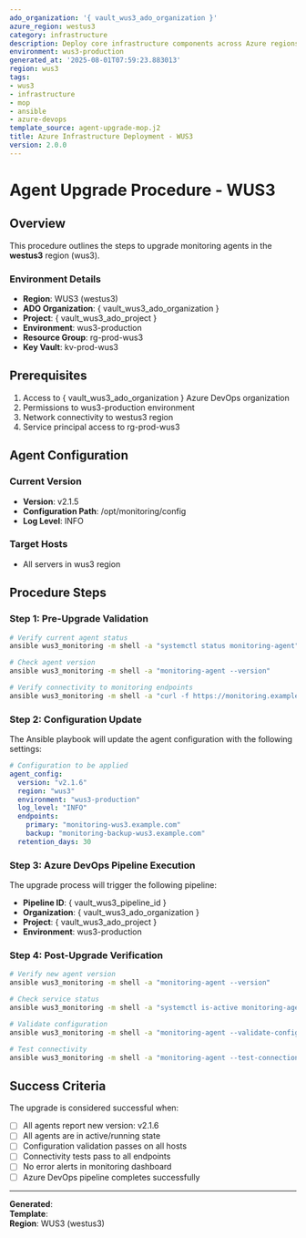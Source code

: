 ```yaml
---
ado_organization: '{ vault_wus3_ado_organization }'
azure_region: westus3
category: infrastructure
description: Deploy core infrastructure components across Azure regions
environment: wus3-production
generated_at: '2025-08-01T07:59:23.883013'
region: wus3
tags:
- wus3
- infrastructure
- mop
- ansible
- azure-devops
template_source: agent-upgrade-mop.j2
title: Azure Infrastructure Deployment - WUS3
version: 2.0.0
---
```


# Agent Upgrade Procedure - WUS3

## Overview

This procedure outlines the steps to upgrade monitoring agents in the **westus3** region (wus3).

### Environment Details

- **Region**: WUS3 (westus3)
- **ADO Organization**: { vault_wus3_ado_organization }
- **Project**: { vault_wus3_ado_project }
- **Environment**: wus3-production
- **Resource Group**: rg-prod-wus3
- **Key Vault**: kv-prod-wus3

## Prerequisites

1. Access to { vault_wus3_ado_organization } Azure DevOps organization
2. Permissions to wus3-production environment
3. Network connectivity to westus3 region
4. Service principal access to rg-prod-wus3

## Agent Configuration

### Current Version
- **Version**: v2.1.5
- **Configuration Path**: /opt/monitoring/config
- **Log Level**: INFO

### Target Hosts
- All servers in wus3 region

## Procedure Steps

### Step 1: Pre-Upgrade Validation

```bash
# Verify current agent status
ansible wus3_monitoring -m shell -a "systemctl status monitoring-agent"

# Check agent version
ansible wus3_monitoring -m shell -a "monitoring-agent --version"

# Verify connectivity to monitoring endpoints
ansible wus3_monitoring -m shell -a "curl -f https://monitoring.example.com/health"
```

### Step 2: Configuration Update

The Ansible playbook will update the agent configuration with the following settings:

```yaml
# Configuration to be applied
agent_config:
  version: "v2.1.6"
  region: "wus3"
  environment: "wus3-production"
  log_level: "INFO"
  endpoints:
    primary: "monitoring-wus3.example.com"
    backup: "monitoring-backup-wus3.example.com"
  retention_days: 30
```

### Step 3: Azure DevOps Pipeline Execution

The upgrade process will trigger the following pipeline:

- **Pipeline ID**: { vault_wus3_pipeline_id }
- **Organization**: { vault_wus3_ado_organization }
- **Project**: { vault_wus3_ado_project }
- **Environment**: wus3-production

### Step 4: Post-Upgrade Verification

```bash
# Verify new agent version
ansible wus3_monitoring -m shell -a "monitoring-agent --version"

# Check service status
ansible wus3_monitoring -m shell -a "systemctl is-active monitoring-agent"

# Validate configuration
ansible wus3_monitoring -m shell -a "monitoring-agent --validate-config"

# Test connectivity
ansible wus3_monitoring -m shell -a "monitoring-agent --test-connection"
```

## Success Criteria

The upgrade is considered successful when:

- [ ] All agents report new version: v2.1.6
- [ ] All agents are in active/running state
- [ ] Configuration validation passes on all hosts
- [ ] Connectivity tests pass to all endpoints
- [ ] No error alerts in monitoring dashboard
- [ ] Azure DevOps pipeline completes successfully

---

**Generated**:   
**Template**:   
**Region**: WUS3 (westus3)